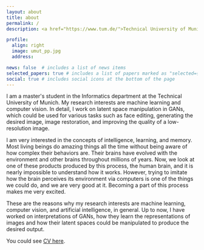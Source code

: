 ```yaml
---
layout: about
title: about
permalink: /
description: <a href="https://www.tum.de/">Technical University of Munich</a>

profile:
  align: right
  image: umut_pp.jpg
  address:

news: false  # includes a list of news items
selected_papers: true # includes a list of papers marked as "selected={true}"
social: true # includes social icons at the bottom of the page
---
```


I am a master's student in the Informatics department at the Technical University of Munich. My research interests are machine learning and computer vision. In detail, I work on latent space manipulation in GANs, which could be used for various tasks such as face editing, generating the desired image, image restoration, and improving the quality of a low-resolution image.

I am very interested in the concepts of intelligence, learning, and memory. Most living beings do amazing things all the time without being aware of how complex their behaviors are. Their brains have evolved with the environment and other brains throughout millions of years. Now, we look at one of these products produced by this process, the human brain, and it is nearly impossible to understand how it works. However, trying to imitate how the brain perceives its environment via computers is one of the things we could do, and we are very good at it. Becoming a part of this process makes me very excited.

These are the reasons why my research interests are machine learning, computer vision, and artificial intelligence, in general. Up to now, I have worked on interpretations of GANs, how they learn the representations of images and how their latent spaces could be manipulated to produce the desired output.


You could see [CV here](https://github.com/alshedivat/al-folio/files/7576825/cv.pdf).
